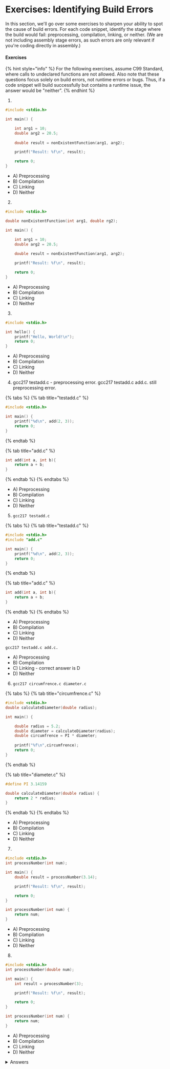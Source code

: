 # Exercises: Identifying Build Errors

In this section, we'll go over some exercises to sharpen your ability to spot the cause of build errors. For each code snippet, identify the stage where the build would fail: preprocessing, compilation, linking, or neither. (We are not including assembly stage errors, as such errors are only relevant if you're coding directly in assembly.)&#x20;

#### Exercises

{% hint style="info" %}
For the following exercises, assume C99 Standard, where calls to undeclared functions are not allowed. Also note that these questions focus solely on build errors, not runtime errors or bugs. Thus, if a code snippet will build successfully but contains a runtime issue, the answer would be "neither".
{% endhint %}

1.

```c
#include <stdio.h>

int main() {

    int arg1 = 10;
    double arg2 = 20.5;
    
    double result = nonExistentFunction(arg1, arg2);

    printf("Result: %f\n", result);

    return 0;
}
```

* A) Preprocessing&#x20;
* B) Compilation
* C) Linking
* D) Neither

2.

```c
#include <stdio.h>

double nonExistentFunction(int arg1, double rg2);

int main() {

    int arg1 = 10;
    double arg2 = 20.5;
    
    double result = nonExistentFunction(arg1, arg2);

    printf("Result: %f\n", result);

    return 0;
}
```

* A) Preprocessing
* B) Compilation
* C) Linking&#x20;
* D) Neither

3.

```c
#include <stdio.h>

int hello() {
    printf("Hello, World!\n");
    return 0;
}
```

* A) Preprocessing
* B) Compilation
* C) Linking&#x20;
* D) Neither

4. gcc217 testadd.c - preprocessing error. gcc217 testadd.c add.c. still preprocessing error.&#x20;

{% tabs %}
{% tab title="testadd.c" %}
```c
#include <stdio.h>

int main() {
    printf("%d\n", add(2, 3));
    return 0;
}

```
{% endtab %}

{% tab title="add.c" %}
```c
int add(int a, int b){
    return a + b;
}
```
{% endtab %}
{% endtabs %}

* A) Preprocessing
* B) Compilation
* C) Linking&#x20;
* D) Neither&#x20;

5. `gcc217 testadd.c`&#x20;

{% tabs %}
{% tab title="testadd.c" %}
```c
#include <stdio.h>
#include "add.c"

int main() {
    printf("%d\n", add(2, 3));
    return 0;
}
```
{% endtab %}

{% tab title="add.c" %}
```c
int add(int a, int b){
    return a + b;
}
```
{% endtab %}
{% endtabs %}

* A) Preprocessing&#x20;
* B) Compilation
* C) Linking&#x20;
* D) Neither&#x20;

`gcc217 testadd.c add.c.`

* A) Preprocessing&#x20;
* B) Compilation
* C) Linking - correct answer is D
* D) Neither&#x20;

6. `gcc217 circumfrence.c diameter.c`

{% tabs %}
{% tab title="circumfrence.c" %}
```c
#include <stdio.h>
double calculateDiameter(double radius);

int main() {

    double radius = 5.2;
    double diameter = calculateDiameter(radius);
    double circumfrence = PI * diameter;
    
    printf("%f\n",circumfrence);
    return 0;
}
```
{% endtab %}

{% tab title="diameter.c" %}
```c
#define PI 3.14159

double calculateDiameter(double radius) {
    return 2 * radius;
}
```
{% endtab %}
{% endtabs %}

* A) Preprocessing&#x20;
* B) Compilation&#x20;
* C) Linking&#x20;
* D) Neither&#x20;

7.

```c
#include <stdio.h>
int processNumber(int num);

int main() {
    double result = processNumber(3.14);

    printf("Result: %f\n", result);

    return 0;
}

int processNumber(int num) {
    return num;
}
```

* A) Preprocessing&#x20;
* B) Compilation&#x20;
* C) Linking&#x20;
* D) Neither&#x20;

8.

```c
#include <stdio.h>
int processNumber(double num);

int main() {
    int result = processNumber(3);

    printf("Result: %f\n", result);

    return 0;
}

int processNumber(int num) {
    return num;
}
```

* A) Preprocessing&#x20;
* B) Compilation&#x20;
* C) Linking&#x20;
* D) Neither&#x20;

<details>

<summary>Answers</summary>

1. A
2. C
3. C
4. A
5. D
6. B
7. D
8. B

</details>
